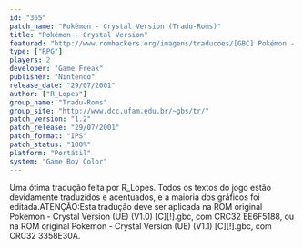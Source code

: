 ```yaml
---
id: "365"
patch_name: "Pokémon - Crystal Version (Tradu-Roms)"
title: "Pokémon - Crystal Version"
featured: "http://www.romhackers.org/imagens/traducoes/[GBC] Pokémon - Crystal Version - Tradu-Roms - 1.png"
type: ["RPG"]
players: 2
developer: "Game Freak"
publisher: "Nintendo"
release_date: "29/07/2001"
author: ["R_Lopes"]
group_name: "Tradu-Roms"
group_site: "http://www.dcc.ufam.edu.br/~gbs/tr/"
patch_version: "1.2"
patch_release: "29/07/2001"
patch_format: "IPS"
patch_status: "100%"
platform: "Portátil"
system: "Game Boy Color"
---
```


Uma ótima tradução feita por R_Lopes. Todos os textos do jogo estão devidamente traduzidos e acentuados, e a maioria dos gráficos foi editada.ATENÇÃO:Esta tradução deve ser aplicada na ROM original Pokemon - Crystal Version (UE) (V1.0) [C][!].gbc, com CRC32 EE6F5188, ou na ROM original Pokemon - Crystal Version (UE) (V1.1) [C][!].gbc, com CRC32 3358E30A.